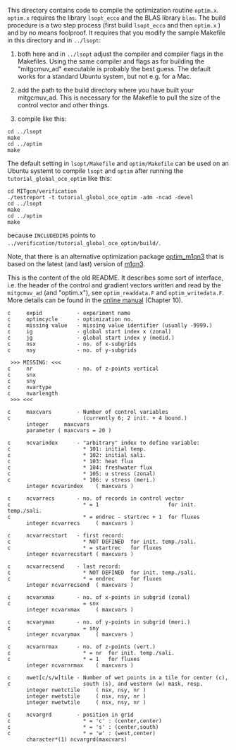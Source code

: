 This directory contains code to compile the optimization routine
`optim.x`. `optim.x` requires the library `lsopt_ecco` and the BLAS
library `blas`. The build procedure is a two step process (first build
`lsopt_ecco` and then `optim.x` ) and by no means foolproof. It
requires that you modify the sample Makefile in this directory and in
`../lsopt`:

1. both here and in `../lsopt` adjust the compiler and compiler flags
   in the Makefiles. Using the same compiler and flags as for building
   the "mitgcmuv_ad" executable is probably the best guess. The
   default works for a standard Ubuntu system, but not e.g. for a Mac.

2. add the path to the build directory where you have built your
   mitgcmuv_ad. This is necessary for the Makefile to pull the size of
   the control vector and other things.

3. compile like this:
```
cd ../lsopt
make
cd ../optim
make
```

The default setting in `lsopt/Makefile` and `optim/Makefile` can be
used on an Ubuntu systemt to compile `lsopt` and `optim` after running
the `tutorial_global_oce_optim` like this:

```
cd MITgcm/verification
./testreport -t tutorial_global_oce_optim -adm -ncad -devel
cd ../lsopt
make
cd ../optim
make
```
because `INCLUDEDIRS` points to `../verification/tutorial_global_oce_optim/build/`.

Note, that there is an alternative optimization package [optim_m1qn3](
https://github.com/mjlosch/optim_m1qn3) that is based on the latest
(and last) version of [m1qn3](https://who.rocq.inria.fr/Jean-Charles.Gilbert/modulopt/optimization-routines/m1qn3/m1qn3.html).

This is the content of the old README. It describes some sort of
interface, i.e. the header of the control and gradient vectors written
and read by the `mitgcmuv_ad` (and "optim.x"), see `optim_readdata.F`
and `optim_writedata.F`. More details can be found in the [online
manual](https://mitgcm.org/documentation) (Chapter 10).
```
c     expid           - experiment name
c     optimcycle      - optimization no.
c     missing value   - missing value identifier (usually -9999.)
c     ig              - global start index x (zonal)
c     jg              - global start index y (medid.)
c     nsx             - no. of x-subgrids
c     nsy             - no. of y-subgrids

 >>> MISSING: <<<
c     nr              - no. of z-points vertical
c     snx
c     sny
c     nvartype
c     nvarlength
 >>> <<<

c     maxcvars        - Number of control variables
c                       (currently 6; 2 init. + 4 bound.)
      integer     maxcvars
      parameter ( maxcvars = 20 )

c     ncvarindex      - "arbitrary" index to define variable:
c                       * 101: initial temp.
c                       * 102: initial sali.
c                       * 103: heat flux
c                       * 104: freshwater flux
c                       * 105: u stress (zonal)
c                       * 106: v stress (meri.)
      integer ncvarindex    ( maxcvars )

c     ncvarrecs       - no. of records in control vector
c                       * = 1                      for init. temp./sali.
c                       * = endrec - startrec + 1  for fluxes
      integer ncvarrecs     ( maxcvars )

c     ncvarrecstart   - first record:
c                       * NOT DEFINED  for init. temp./sali.
c                       * = startrec   for fluxes
      integer ncvarrecstart ( maxcvars )

c     ncvarrecsend    - last record:
c                       * NOT DEFINED  for init. temp./sali.
c                       * = endrec     for fluxes
      integer ncvarrecsend  ( maxcvars )

c     ncvarxmax       - no. of x-points in subgrid (zonal)
c                       = snx
      integer ncvarxmax     ( maxcvars )

c     ncvarymax       - no. of y-points in subgrid (meri.)
c                       = sny
      integer ncvarymax     ( maxcvars )

c     ncvarnrmax      - no. of z-points (vert.)
c                       * = nr  for init. temp./sali.
c                       * = 1   for fluxes
      integer ncvarnrmax    ( maxcvars )

c     nwet[c/s/w]tile - Number of wet points in a tile for center (c),
c                       south (s), and western (w) mask, resp.
      integer nwetctile     ( nsx, nsy, nr )
      integer nwetstile     ( nsx, nsy, nr )
      integer nwetwtile     ( nsx, nsy, nr )

c     ncvargrd        - position in grid
c                       * = 'c' : (center,center)
c                       * = 's' : (center,south)
c                       * = 'w' : (west,center)
      character*(1) ncvargrd(maxcvars)

```
